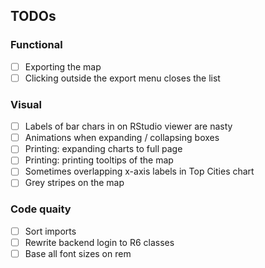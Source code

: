 ## TODOs

### Functional
* [ ] Exporting the map
* [ ] Clicking outside the export menu closes the list

### Visual
* [ ] Labels of bar chars in on RStudio viewer are nasty
* [ ] Animations when expanding / collapsing boxes
* [ ] Printing: expanding charts to full page
* [ ] Printing: printing tooltips of the map
* [ ] Sometimes overlapping x-axis labels in Top Cities chart
* [ ] Grey stripes on the map

### Code quaity
* [ ] Sort imports
* [ ] Rewrite backend login to R6 classes
* [ ] Base all font sizes on rem

